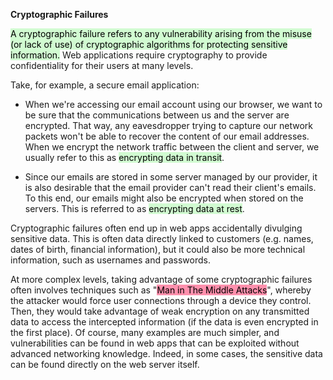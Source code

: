 **Cryptographic Failures**

<mark style="background: #BBFABBA6;">A cryptographic failure refers to any vulnerability arising from the misuse (or lack of use) of cryptographic algorithms for protecting sensitive information.</mark> Web applications require cryptography to provide confidentiality for their users at many levels.

Take, for example, a secure email application:

- When we're accessing our email account using our browser, we want to be sure that the communications between us and the server are encrypted. That way, any eavesdropper trying to capture our network packets won't be able to recover the content of our email addresses. When we encrypt the network traffic between the client and server, we usually refer to this as <mark style="background: #BBFABBA6;">encrypting data in transit</mark>.  
    
- Since our emails are stored in some server managed by our provider, it is also desirable that the email provider can't read their client's emails. To this end, our emails might also be encrypted when stored on the servers. This is referred to as <mark style="background: #BBFABBA6;">encrypting data at rest</mark>.

Cryptographic failures often end up in web apps accidentally divulging sensitive data. This is often data directly linked to customers (e.g. names, dates of birth, financial information), but it could also be more technical information, such as usernames and passwords.

At more complex levels, taking advantage of some cryptographic failures often involves techniques such as "<mark style="background: #FF5582A6;">Man in The Middle Attacks</mark>", whereby the attacker would force user connections through a device they control. Then, they would take advantage of weak encryption on any transmitted data to access the intercepted information (if the data is even encrypted in the first place). Of course, many examples are much simpler, and vulnerabilities can be found in web apps that can be exploited without advanced networking knowledge. Indeed, in some cases, the sensitive data can be found directly on the web server itself.